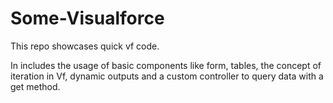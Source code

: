 # Some-Visualforce

This repo showcases quick vf code.

In includes the usage of basic components like form, tables, the concept of iteration in Vf, dynamic outputs and a custom controller to query data with a get method.
